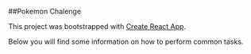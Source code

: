 ##Pokemon Chalenge

This project was bootstrapped with [Create React App](https://github.com/facebookincubator/create-react-app).

Below you will find some information on how to perform common tasks.<br>